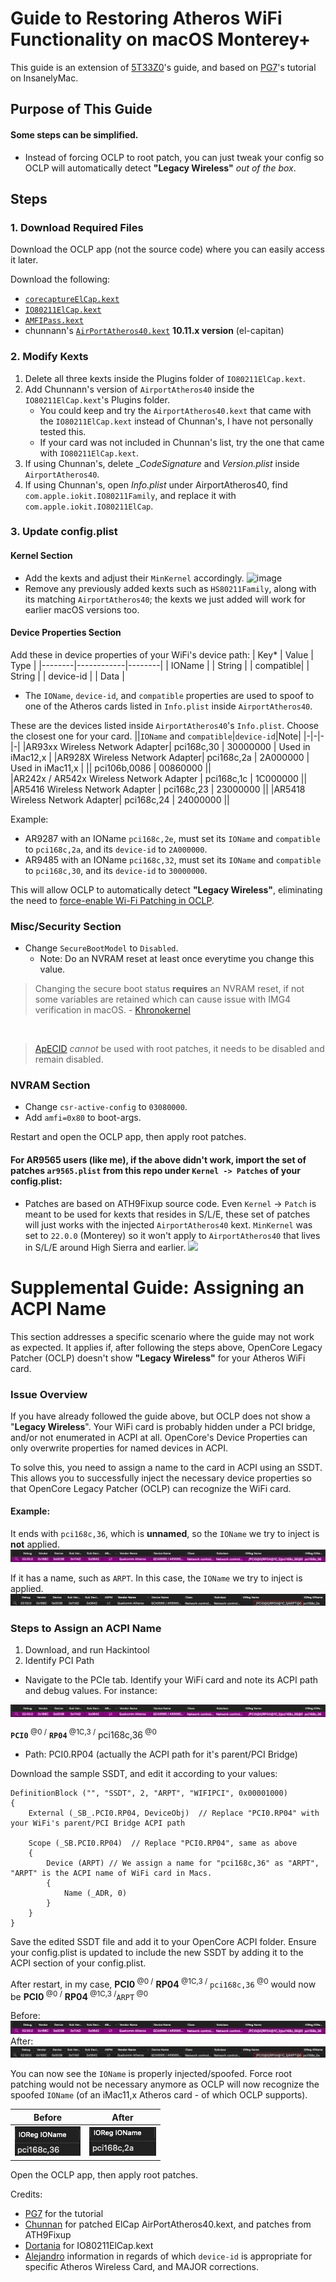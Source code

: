 # Guide to Restoring Atheros WiFi Functionality on macOS Monterey+

This guide is an extension of [5T33Z0](https://github.com/5T33Z0/OC-Little-Translated/blob/main/14_OCLP_Wintel/Enable_Features/WiFi_Sonoma.md)'s guide, and based on [PG7](https://www.insanelymac.com/forum/topic/359007-wifi-atheros-monterey-ventura-sonoma-work/)'s tutorial on InsanelyMac.

## Purpose of This Guide

#### Some steps can be simplified.
* Instead of forcing OCLP to root patch, you can just tweak your config so OCLP will automatically detect **"Legacy Wireless"** _out of the box_.
 
## Steps

### 1. Download Required Files
Download the OCLP app (not the source code) where you can easily access it later.

Download the following:
* [`corecaptureElCap.kext`](https://github.com/dortania/OpenCore-Legacy-Patcher/tree/main/payloads/Kexts/Wifi)
* [`IO80211ElCap.kext`](https://github.com/dortania/OpenCore-Legacy-Patcher/tree/main/payloads/Kexts/Wifi)
* [`AMFIPass.kext`](https://github.com/dortania/OpenCore-Legacy-Patcher/tree/main/payloads/Kexts/Acidanthera)
* chunnann's [`AirPortAtheros40.kext`](https://www.insanelymac.com/forum/topic/312045-atheros-wireless-driver-os-x-101112-for-unsupported-cards/?do=findComment&comment=2509900) **10.11.x version** (el-capitan)

### 2. Modify Kexts
1. Delete all three kexts inside the Plugins folder of `IO80211ElCap.kext`.
2. Add Chunnann's version of `AirportAtheros40` inside the `IO80211ElCap.kext`'s Plugins folder.
   * You could keep and try the `AirportAtheros40.kext` that came with the `IO80211ElCap.kext` instead of Chunnan's, I have not personally tested this. 
   * If your card was not included in Chunnan's list, try the one that came with `IO80211ElCap.kext`.
4. If using Chunnan's, delete __CodeSignature_ and _Version.plist_ inside `AirportAtheros40`.
5. If using Chunnan's, open _Info.plist_ under AirportAtheros40, find `com.apple.iokit.IO80211Family`, and replace it with `com.apple.iokit.IO80211ElCap`.

### 3. Update config.plist

#### Kernel Section

* Add the kexts and adjust their `MinKernel` accordingly.
![image](https://github.com/unitedastronomer/miscellaneous-hackintosh-guides/assets/155970773/ee650a22-ada6-486d-800d-4b56bd689479)
* Remove any previously added kexts such as `HS80211Family`, along with its matching `AirportAtheros40`; the kexts we just added will work for earlier macOS versions too.


#### Device Properties Section

Add these in device properties of your WiFi's device path:
| Key*   | Value      |   Type |
|--------|------------|--------|
| IOName |  | String |
| compatible|  | String |
| device-id |  | Data |

* The `IOName`, `device-id`, and `compatible` properties are used to spoof to one of the Atheros cards listed in `Info.plist` inside `AirportAtheros40`.

These are the devices listed inside `AirportAtheros40`'s `Info.plist`. Choose the closest one for your card. 
||`IOName` and `compatible`|`device-id`|Note|
|-|-|-|-|
|AR93xx Wireless Network Adapter| pci168c,30 | 30000000 | Used in iMac12,x |
|AR928X Wireless Network Adapter| pci168c,2a | 2A000000 | Used in iMac11,x |
|| pci106b,0086 | 00860000 ||  
|AR242x / AR542x Wireless Network Adapter | pci168c,1c | 1C000000 ||
|AR5416 Wireless Network Adapter | pci168c,23 | 23000000 ||
|AR5418 Wireless Network Adapter| pci168c,24 | 24000000 ||

Example:
* AR9287 with an IOName `pci168c,2e`, must set its `IOName` and `compatible` to `pci168c,2a`, and its `device-id` to `2A000000`.
* AR9485 with an IOName `pci168c,32`, must set its `IOName` and `compatible` to `pci168c,30`, and its `device-id` to `30000000`.

This will allow OCLP to automatically detect **"Legacy Wireless"**, eliminating the need to [force-enable Wi-Fi Patching in OCLP](https://github.com/5T33Z0/OC-Little-Translated/blob/main/14_OCLP_Wintel/Enable_Features/WiFi_Sonoma.md#troubleshooting-force-enable-wi-fi-patching-in-oclp).


### Misc/Security Section
* Change `SecureBootModel` to `Disabled`.
   * Note: Do an NVRAM reset at least once everytime you change this value.
> Changing the secure boot status **requires** an NVRAM reset, if not some variables are retained which can cause issue with IMG4 verification in macOS. - [Khronokernel](https://github.com/mrlimerunner/sonoma-wifi-hacks?tab=readme-ov-file#pre-root-patching)
<br>

> [ApECID](https://dortania.github.io/OpenCore-Post-Install/universal/security/applesecureboot.html#apecid) *cannot* be used with root patches, it needs to be disabled and remain disabled.

### NVRAM Section
* Change `csr-active-config` to `03080000`.
* Add `amfi=0x80` to boot-args.
  
Restart and open the OCLP app, then apply root patches.

#### For AR9565 users (like me), if the above didn't work, import the set of patches `ar9565.plist` from this repo under `Kernel -> Patches` of your config.plist:
* Patches are based on ATH9Fixup source code. Even `Kernel` -> `Patch` is meant to be used for kexts that resides in S/L/E, these set of patches will just works with the injected `AirportAtheros40` kext. `MinKernel` was set to `22.0.0` (Monterey) so it won't apply to `AirportAtheros40` that lives in S/L/E around High Sierra and earlier.
![](https://github.com/unitedastronomer/miscellaneous-hackintosh-guides/blob/fc929cac5a61b103ff4d5c574efa05c0d4a4ac67/Atheros_Wifi_Monterey_and_newer/screenshots/import-ocat.gif)

# Supplemental Guide: Assigning an ACPI Name

This section addresses a specific scenario where the guide may not work as expected. It applies if, after following the steps above, OpenCore Legacy Patcher (OCLP) doesn't show **"Legacy Wireless"** for your Atheros WiFi card.


### Issue Overview
If you have already followed the guide above, but OCLP does not show a "**Legacy Wireless**". Your WiFi card is probably hidden under a PCI bridge, and/or not enumerated in ACPI at all. OpenCore's Device Properties can only overwrite properties for named devices in ACPI.

To solve this, you need to assign a name to the card in ACPI using an SSDT. This allows you to successfully inject the necessary device properties so that OpenCore Legacy Patcher (OCLP) can recognize the WiFi card.

#### Example:
It ends with `pci168c,36`, which is **unnamed**, so the `IOName` we try to inject is **not** applied.
![](screenshots/hackintool_pcie_tab.png)

If it has a name, such as `ARPT`. In this case, the `IOName` we try to inject is applied.
![](screenshots/hackintool_pci1683,36_to_ARPT.png)

### Steps to Assign an ACPI Name

1. Download, and run Hackintool
2. Identify PCI Path
* Navigate to the PCIe tab. Identify your WiFi card and note its ACPI path and debug values. For instance:

![](screenshots/hackintool_pcie_tab.png)

**`PCI0`**<sup> @0 /</sup> **`RP04`**<sup> @1C,3 /</sup> pci168c,36<sup> @0</sup>
* Path: PCI0.RP04 (actually the ACPI path for it's parent/PCI Bridge)

Download the sample SSDT, and edit it according to your values:

```asl
DefinitionBlock ("", "SSDT", 2, "ARPT", "WIFIPCI", 0x00001000)
{
    External (_SB_.PCI0.RP04, DeviceObj)  // Replace "PCI0.RP04" with your WiFi's parent/PCI Bridge ACPI path

    Scope (_SB.PCI0.RP04)  // Replace "PCI0.RP04", same as above
    {
        Device (ARPT) // We assign a name for "pci168c,36" as "ARPT", "ARPT" is the ACPI name of WiFi card in Macs.
        {
            Name (_ADR, 0) 
        }
    }
}
```

Save the edited SSDT file and add it to your OpenCore ACPI folder. Ensure your config.plist is updated to include the new SSDT by adding it to the ACPI section of your config.plist.

After restart, in my case, **PCI0**<sup> @0 /</sup> **RP04**<sup> @1C,3 /</sup> `pci168c,36`<sup> @0</sup> would now be **PCI0**<sup> @0 /</sup> **RP04**<sup> @1C,3 /</sup>`ARPT`<sup> @0</sup>

Before:
![](screenshots/hackintool_pcie_tab.png)
After:
![](screenshots/hackintool_pci1683,36_to_ARPT.png)


You can now see the `IOName` is properly injected/spoofed. Force root patching would not be necessary anymore as OCLP will now recognize the spoofed `IOName` (of an iMac11,x Atheros card - of which OCLP supports).

|Before|After|
|-|-|
|![](screenshots/real_ioname.png)|![](screenshots/spoofed_ioname.png)|

Open the OCLP app, then apply root patches.

Credits:
* [PG7](https://www.insanelymac.com/forum/topic/359007-wifi-atheros-monterey-ventura-sonoma-work/) for the tutorial
* [Chunnan](https://www.insanelymac.com/forum/topic/312045-atheros-wireless-driver-os-x-101112-for-unsupported-cards/?do=findComment&comment=2509900) for patched ElCap AirPortAtheros40.kext, and patches from ATH9Fixup
* [Dortania](https://github.com/dortania/OpenCore-Legacy-Patcher/tree/main/payloads/Kexts/Wifi) for IO80211ElCap.kext
* [Alejandro](https://github.com/aleelmaitro/Hackintosh-Atheros-Wi-Fi-Legacy-Cards) information in regards of which `device-id` is appropriate for specific Atheros Wireless Card, and MAJOR corrections.
